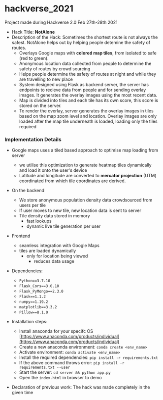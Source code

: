 
# hackverse_2021
Project made during Hackverse 2.0 Feb 27th-28th 2021
- Hack Title: **NotAlone**
- Description of the Hack: Sometimes the shortest route is not always the safest. NotAlone helps out by helping people detemine the safety of routes.
    - Overlays Google maps with **colored map tiles**, from isolated to safe (red to green).
    - Anonymous location data collected from people to determine the safety of routes by crowd sourcing
    - Helps people determine the safety of routes at night and while they are travelling to new place
    - System designed using Flask as backend server, the server has endpoints to recieve data from people and for sending overlay images. It generates the overlay images using the most recent data.
    - Map is divided into tiles and each tile has its own score, this score is stored on the server.
    - To render the overlay, server generates the overlay images in tiles based on the map zoom level and location. Overlay images are only loaded after the map tile underneath is loaded, loading only the tiles required

### Implementation Details
- Google maps uses a tiled based approach to optimise map loading from server
	- we utilise this optimization to generate heatmap tiles dynamically and load it onto the user's device
	- Latitude and longitude are converted to **mercator projection** (UTM) coordinated from which tile coordinates are derived.
- On the backend
	- We store anonymous population density data crowdsourced from users per tile
	- If user moves to new tile, new location data is sent to server
	- Tile density data stored in memory
		- fast lookups
		- dynamic live tile generation per user
- Frontend
	- seamless integration with Google Maps
	- tiles are loaded dynamically
		- only for location being viewed
			- reduces data usage


- Dependencies: 
    - `Python==3.7.10`
    - `Flask_Cors==3.0.10`
    - `Flask_PyMongo==2.3.0`
    - `Flask==1.1.2`
    - `numpy==1.19.2`
    - `matplotlib==3.3.2`
    - `Pillow==8.1.0 `


- Installation steps:
    - Install anaconda for your specifc OS [https://www.anaconda.com/products/individual](https://www.anaconda.com/products/individual)
    - Create a new anaconda environment: `conda create <env_name>`
    - Activate environment: `conda activate <env_name>`
    - Install the required dependencies: `pip install -r requirements.txt`
    - If the above command throws error: `pip install -r requirements.txt --user`
    - Start the server: `cd server && python app.py`
    - Open the `index.html` in browser to demo


- Declaration of previous work: The hack was made completely in the given time
